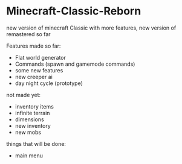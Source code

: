 # Minecraft-Classic-Reborn
new version of minecraft Classic with more features, new version of remastered so far


 Features made so far:
 - Flat world generator
 - Commands (spawn and gamemode commands)
 - some new features
 - new creeper ai
 - day night cycle (prototype)

 not made yet:
 - inventory items
 - infinite terrain
 - dimensions
 - new inventory
 - new mobs

 things that will be done:
 - main menu
